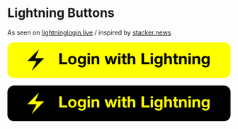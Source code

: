 # Lightning Buttons

As seen on [lightninglogin.live](https://lightninglogin.live/) / inspired by [stacker.news](https://stacker.news/)

![Black on yellow](black-on-yellow.png?raw=true)

![Yellow on black](yellow-on-black.png?raw=true)
